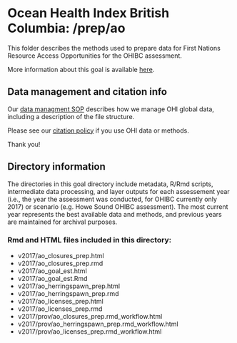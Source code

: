 # Ocean Health Index British Columbia: /prep/ao

This folder describes the methods used to prepare data for First Nations Resource Access Opportunities for the OHIBC assessment.

More information about this goal is available [here](http://ohi-science.org/goals/#artisanal-fishing-opportunities).

## Data management and citation info

Our [data managment SOP](https://rawgit.com/OHI-Science/ohiprep/master/src/dataOrganization_SOP.html) describes how we manage OHI global data, including a description of the file structure.

Please see our [citation policy](http://ohi-science.org/citation-policy/) if you use OHI data or methods.

Thank you!

## Directory information

The directories in this goal directory include metadata, R/Rmd scripts, intermediate data processing, and layer outputs for each assessement year (i.e., the year the assessment was conducted, for OHIBC currently only 2017) or scenario (e.g. Howe Sound OHIBC assessment).  The most current year represents the best available data and methods, and previous years are maintained for archival purposes.

### Rmd and HTML files included in this directory:

* v2017/ao_closures_prep.html
* v2017/ao_closures_prep.rmd
* v2017/ao_goal_est.html
* v2017/ao_goal_est.Rmd
* v2017/ao_herringspawn_prep.html
* v2017/ao_herringspawn_prep.rmd
* v2017/ao_licenses_prep.html
* v2017/ao_licenses_prep.rmd
* v2017/prov/ao_closures_prep.rmd_workflow.html
* v2017/prov/ao_herringspawn_prep.rmd_workflow.html
* v2017/prov/ao_licenses_prep.rmd_workflow.html
